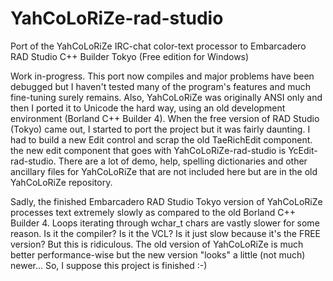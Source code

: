 # YahCoLoRiZe-rad-studio
Port of the YahCoLoRiZe IRC-chat color-text processor to Embarcadero RAD Studio C++ Builder Tokyo (Free edition for Windows)

Work in-progress. This port now compiles and major problems have been debugged but I haven't tested many of the program's features and much fine-tuning surely remains. Also, YahCoLoRiZe was originally ANSI only and then I ported it to Unicode the hard way, using an old development environment (Borland C++ Builder 4). When the free version of RAD Studio (Tokyo) came out, I started to port the project but it was fairly daunting. I had to build a new Edit control and scrap the old TaeRichEdit component. the new edit component that goes with YahCoLoRiZe-rad-studio is YcEdit-rad-studio. There are a lot of demo, help, spelling dictionaries and other ancillary files for YahCoLoRiZe that are not included here but are in the old YahCoLoRiZe repository.

Sadly, the finished Embarcadero RAD Studio Tokyo version of YahCoLoRiZe processes text extremely slowly as compared to the old Borland C++ Builder 4. Loops iterating through wchar_t chars are vastly slower for some reason. Is it the compiler? Is it the VCL? Is it just slow because it's the FREE version? But this is ridiculous. The old version of YahCoLoRiZe is much better performance-wise but the new version "looks" a little (not much) newer... So, I suppose this project is finished :-)
